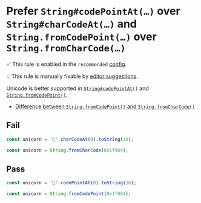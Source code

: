 # Prefer `String#codePointAt(…)` over `String#charCodeAt(…)` and `String.fromCodePoint(…)` over `String.fromCharCode(…)`

✅ This rule is enabled in the `recommended` [config](https://github.com/sindresorhus/eslint-plugin-unicorn#preset-configs).

💡 This rule is manually fixable by [editor suggestions](https://eslint.org/docs/developer-guide/working-with-rules#providing-suggestions).

<!-- end auto-generated rule header -->
<!-- Do not manually modify this header. Run: `npm run fix:eslint-docs` -->

Unicode is better supported in [`String#codePointAt()`](https://developer.mozilla.org/en-US/docs/Web/JavaScript/Reference/Global_Objects/String/codePointAt) and [`String.fromCodePoint()`](https://developer.mozilla.org/en-US/docs/Web/JavaScript/Reference/Global_Objects/String/fromCodePoint).

- [Difference between `String.fromCodePoint()` and `String.fromCharCode()`](https://developer.mozilla.org/en-US/docs/Web/JavaScript/Reference/Global_Objects/String/fromCodePoint#compared_to_fromcharcode)

## Fail

```js
const unicorn = '🦄'.charCodeAt(0).toString(16);
```

```js
const unicorn = String.fromCharCode(0x1f984);
```

## Pass

```js
const unicorn = '🦄'.codePointAt(0).toString(16);
```

```js
const unicorn = String.fromCodePoint(0x1f984);
```
